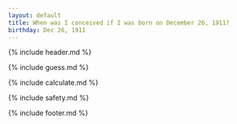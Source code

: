 ```yaml
---
layout: default
title: When was I conceived if I was born on December 26, 1911?
birthday: Dec 26, 1911
---
```


{% include header.md %}

{% include guess.md %}

{% include calculate.md %}

{% include safety.md %}

{% include footer.md %}



